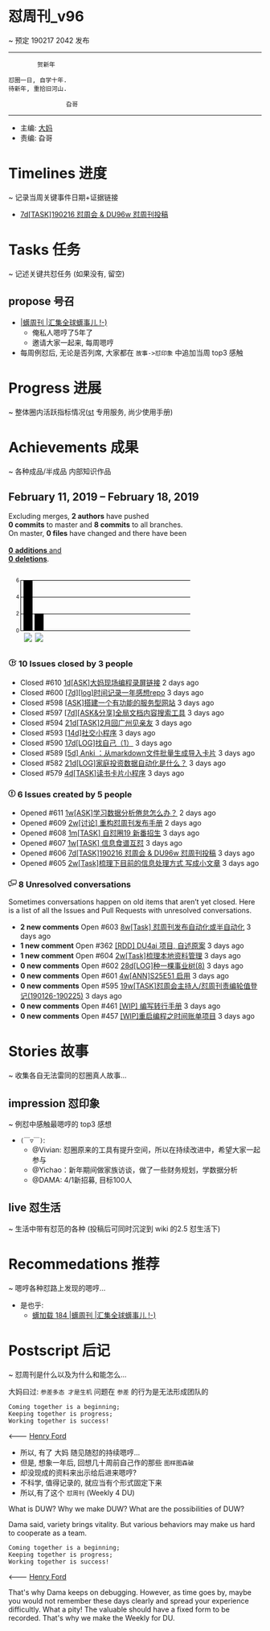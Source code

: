 # 怼周刊_v96
~ 预定 190217 2042 发布

-----------------------------------------

            贺新年

    怼圈一日, 自学十年.
    待新年, 重拾旧河山.

                    旮哥

-----------------------------------------

- 主编: [大妈](http://du.zoomquiet.io/2014-02/ac0-zq/)
- 责编: 旮哥


# Timelines 进度
~ 记录当周关键事件日期+证据链接

* [7d[TASK]190216 怼周会 & DU96w 怼周刊投稿](https://github.com/DebugUself/du4proto/issues/606)

# Tasks 任务
~ 记述关键共怼任务 (如果没有, 留空)

## propose 号召

- [|蠎周刊 |汇集全球蠎事儿 !-)](http://weekly.pychina.org/archives.html)
    + 俺私人嗯哼了5年了
    + 邀请大家一起来, 每周嗯哼
- 每周例怼后, 无论是否列席, 大家都在 `故事->怼印象` 中追加当周 top3 感触


# Progress 进展
~ 整体圈内活跃指标情况([st](https://github.com/DebugUself/du4proto/tree/DU_tools/st) 专用服务, 尚少使用手册)


# Achievements 成果
~ 各种成品/半成品 内部知识作品

<h2 class="Subhead-heading">February 11, 2019 <span class="dash">–</span> February 18, 2019</h2>

Excluding merges, <strong>2 authors</strong>
have pushed  
<strong><span class="text-emphasized">0</span> commits</strong> to master and
<strong><span class="text-emphasized">8</span> commits</strong>
to all branches.  
On master, <strong>0 files</strong>
have changed and there have been  
<a href="/DebugUself/du4proto/compare/master@%7B1549950959%7D...master" class="lines-changed">  
  <strong class="insertions">0</strong> <strong>additions</strong> and  
  <strong class="deletions">0</strong> <strong>deletions</strong></a>.

</div>
    <div class="section v-align-top pt-2">
      <div class="js-graph graph-canvas pulse-authors-graph" data-graph-name="pulse-authors" data-url="https://github.com/DebugUself/du4proto/pulse_committer_data">
        <img class="graph-loading dots" src="https://github.githubassets.com/images/spinners/octocat-spinner-128.gif" alt="">
      <svg width="358" height="150"><g transform="translate(20, 20)"><g class="y axis" fill="none" font-size="10" font-family="sans-serif" text-anchor="end"><path class="domain" stroke="#000" d="M338,100.5H0.5V0.5H338"></path><g class="tick" opacity="1" transform="translate(0,100.5)"><line stroke="#000" x2="338"></line><text fill="#000" x="-3" dy="0.32em">0</text></g><g class="tick" opacity="1" transform="translate(0,67.16666666666667)"><line stroke="#000" x2="338"></line><text fill="#000" x="-3" dy="0.32em">2</text></g><g class="tick" opacity="1" transform="translate(0,33.83333333333334)"><line stroke="#000" x2="338"></line><text fill="#000" x="-3" dy="0.32em">4</text></g><g class="tick" opacity="1" transform="translate(0,0.5)"><line stroke="#000" x2="338"></line><text fill="#000" x="-3" dy="0.32em">6</text></g></g><g class="bar" transform="translate(6, 0)"><rect width="18" height="100" y="0"></rect><a xlink:href="/Vwan" data-hovercard-type="user" data-hovercard-url="/hovercards?user_id=5866128"><image y="105" alt="Vwan" xlink:href="https://avatars3.githubusercontent.com/u/5866128?s=60&amp;v=4" width="18" height="18"></image></a></g><g class="bar" transform="translate(28, 0)"><rect width="18" height="33.33333333333333" y="66.66666666666667"></rect><a xlink:href="/zoejane" data-hovercard-type="user" data-hovercard-url="/hovercards?user_id=1319356"><image y="105" alt="zoejane" xlink:href="https://avatars0.githubusercontent.com/u/1319356?s=60&amp;v=4" width="18" height="18"></image></a></g></g></svg></div>
    </div>
  </div>

<div class="pulse-sections">

 <div id="issues" class="pulse-section">
  <h3 class="conversation-list-heading" id="closed-issues">
    <span class="inner">
      <svg class="octicon octicon-issue-closed" viewBox="0 0 16 16" version="1.1" width="16" height="16" aria-hidden="true"><path fill-rule="evenodd" d="M7 10h2v2H7v-2zm2-6H7v5h2V4zm1.5 1.5l-1 1L12 9l4-4.5-1-1L12 7l-1.5-1.5zM8 13.7A5.71 5.71 0 0 1 2.3 8c0-3.14 2.56-5.7 5.7-5.7 1.83 0 3.45.88 4.5 2.2l.92-.92A6.947 6.947 0 0 0 8 1C4.14 1 1 4.14 1 8s3.14 7 7 7 7-3.14 7-7l-1.52 1.52c-.66 2.41-2.86 4.19-5.48 4.19v-.01z"></path></svg>
      <span class="text-emphasized">10</span> Issues
      closed by <span class="text-emphasized">3</span> people
    </span>
  </h3>
  <ul class="simple-conversation-list varied-states">
    <li>
      <span class="State State--red">Closed</span>
      <span class="num">#610</span>
      <a href="/DebugUself/du4proto/issues/610" class="title">1d[ASK]大妈现场编程录屏链接</a>
      <relative-time datetime="2019-02-17T09:37:42Z" title="2019年2月17日 GMT+8 下午5:37">2 days ago</relative-time>
    </li>
    <li>
      <span class="State State--red">Closed</span>
      <span class="num">#600</span>
      <a href="/DebugUself/du4proto/issues/600" class="title">[7d][log]时间记录一年感想repo</a>
      <relative-time datetime="2019-02-16T09:13:27Z" title="2019年2月16日 GMT+8 下午5:13">3 days ago</relative-time>
    </li>
    <li>
      <span class="State State--red">Closed</span>
      <span class="num">#598</span>
      <a href="/DebugUself/du4proto/issues/598" class="title">[ASK]搭建一个有功能的服务型网站</a>
      <relative-time datetime="2019-02-16T09:13:05Z" title="2019年2月16日 GMT+8 下午5:13">3 days ago</relative-time>
    </li>
    <li>
      <span class="State State--red">Closed</span>
      <span class="num">#597</span>
      <a href="/DebugUself/du4proto/issues/597" class="title">[7d][ASK&amp;分享]全局文档内容搜索工具</a>
      <relative-time datetime="2019-02-16T08:38:27Z" title="2019年2月16日 GMT+8 下午4:38">3 days ago</relative-time>
    </li>
    <li>
      <span class="State State--red">Closed</span>
      <span class="num">#594</span>
      <a href="/DebugUself/du4proto/issues/594" class="title">21d[TASK]2月回广州见亲友</a>
      <relative-time datetime="2019-02-16T08:38:18Z" title="2019年2月16日 GMT+8 下午4:38">3 days ago</relative-time>
    </li>
    <li>
      <span class="State State--red">Closed</span>
      <span class="num">#593</span>
      <a href="/DebugUself/du4proto/issues/593" class="title">[14d]社交小程序</a>
      <relative-time datetime="2019-02-16T08:38:01Z" title="2019年2月16日 GMT+8 下午4:38">3 days ago</relative-time>
    </li>
    <li>
      <span class="State State--red">Closed</span>
      <span class="num">#590</span>
      <a href="/DebugUself/du4proto/issues/590" class="title">17d[LOG]找自己（1）</a>
      <relative-time datetime="2019-02-16T08:37:04Z" title="2019年2月16日 GMT+8 下午4:37">3 days ago</relative-time>
    </li>
    <li>
      <span class="State State--red">Closed</span>
      <span class="num">#589</span>
      <a href="/DebugUself/du4proto/issues/589" class="title">[5d] Anki ：从markdown文件批量生成导入卡片</a>
      <relative-time datetime="2019-02-16T08:36:43Z" title="2019年2月16日 GMT+8 下午4:36">3 days ago</relative-time>
    </li>
    <li>
      <span class="State State--red">Closed</span>
      <span class="num">#582</span>
      <a href="/DebugUself/du4proto/issues/582" class="title">21d[LOG]家庭投资数据自动化是什么？</a>
      <relative-time datetime="2019-02-16T08:36:28Z" title="2019年2月16日 GMT+8 下午4:36">3 days ago</relative-time>
    </li>
    <li>
      <span class="State State--red">Closed</span>
      <span class="num">#579</span>
      <a href="/DebugUself/du4proto/issues/579" class="title">4d[TASK]读书卡片小程序</a>
      <relative-time datetime="2019-02-16T08:36:15Z" title="2019年2月16日 GMT+8 下午4:36">3 days ago</relative-time>
    </li>
  </ul>

  <h3 class="conversation-list-heading" id="new-issues">
    <span class="inner">
      <svg class="octicon octicon-issue-opened" viewBox="0 0 14 16" version="1.1" width="14" height="16" aria-hidden="true"><path fill-rule="evenodd" d="M7 2.3c3.14 0 5.7 2.56 5.7 5.7s-2.56 5.7-5.7 5.7A5.71 5.71 0 0 1 1.3 8c0-3.14 2.56-5.7 5.7-5.7zM7 1C3.14 1 0 4.14 0 8s3.14 7 7 7 7-3.14 7-7-3.14-7-7-7zm1 3H6v5h2V4zm0 6H6v2h2v-2z"></path></svg>
      <span class="text-emphasized">6</span> Issues
      created by <span class="text-emphasized">5</span> people
    </span>
  </h3>
  <ul class="simple-conversation-list varied-states">
    <li>
      <span class="State State--green">Opened</span>
      <span class="num">#611</span>
      <a href="/DebugUself/du4proto/issues/611" class="title">1w[ASK]学习数据分析倦怠怎么办？</a>
      <relative-time datetime="2019-02-17T09:39:00Z" title="2019年2月17日 GMT+8 下午5:39">2 days ago</relative-time>
    </li>
    <li>
      <span class="State State--green">Opened</span>
      <span class="num">#609</span>
      <a href="/DebugUself/du4proto/issues/609" class="title">2w[讨论] 重构怼周刊发布手册</a>
      <relative-time datetime="2019-02-17T03:48:54Z" title="2019年2月17日 GMT+8 上午11:48">2 days ago</relative-time>
    </li>
    <li>
      <span class="State State--green">Opened</span>
      <span class="num">#608</span>
      <a href="/DebugUself/du4proto/issues/608" class="title">1m[TASK] 自怼圈19 新番招生</a>
      <relative-time datetime="2019-02-16T13:29:56Z" title="2019年2月16日 GMT+8 下午9:29">3 days ago</relative-time>
    </li>
    <li>
      <span class="State State--green">Opened</span>
      <span class="num">#607</span>
      <a href="/DebugUself/du4proto/issues/607" class="title">1w[TASK] 信息食谱互怼</a>
      <relative-time datetime="2019-02-16T13:15:55Z" title="2019年2月16日 GMT+8 下午9:15">3 days ago</relative-time>
    </li>
    <li>
      <span class="State State--green">Opened</span>
      <span class="num">#606</span>
      <a href="/DebugUself/du4proto/issues/606" class="title">7d[TASK]190216 怼周会 &amp; DU96w 怼周刊投稿</a>
      <relative-time datetime="2019-02-16T07:14:20Z" title="2019年2月16日 GMT+8 下午3:14">3 days ago</relative-time>
    </li>
    <li>
      <span class="State State--green">Opened</span>
      <span class="num">#605</span>
      <a href="/DebugUself/du4proto/issues/605" class="title">2w[Task]梳理下目前的信息处理方式 写成小文章</a>
      <relative-time datetime="2019-02-16T03:43:53Z" title="2019年2月16日 GMT+8 上午11:43">3 days ago</relative-time>
    </li>
  </ul>

 </div>
    <div id="active_discussions" class="pulse-section">
<h3 class="conversation-list-heading">
  <span class="inner">
    <svg class="octicon octicon-comment-discussion" viewBox="0 0 16 16" version="1.1" width="16" height="16" aria-hidden="true"><path fill-rule="evenodd" d="M15 1H6c-.55 0-1 .45-1 1v2H1c-.55 0-1 .45-1 1v6c0 .55.45 1 1 1h1v3l3-3h4c.55 0 1-.45 1-1V9h1l3 3V9h1c.55 0 1-.45 1-1V2c0-.55-.45-1-1-1zM9 11H4.5L3 12.5V11H1V5h4v3c0 .55.45 1 1 1h3v2zm6-3h-2v1.5L11.5 8H6V2h9v6z"></path></svg>
    <span class="text-emphasized">8</span>
    Unresolved conversations
  </span>
</h3>
<p>
  Sometimes conversations happen on old items that aren’t yet closed.
  Here is a list of all the Issues and Pull Requests with unresolved
  conversations.
</p>

<ul class="simple-conversation-list varied-states">
  <li>
    <strong class="meta">2 new comments</strong>
    <span class="State State--green">Open</span>
    <span class="num">#603</span>
    <a href="https://github.com/DebugUself/du4proto/issues/603" class="title">8w[Task] 怼周刊发布自动化或半自动化</a>
    <relative-time datetime="2019-02-16T13:50:45Z" title="2019年2月16日 GMT+8 下午9:50">3 days ago</relative-time>
  </li>
  <li>
    <strong class="meta">1 new comment</strong>
    <span class="State State--green">Open</span>
    <span class="num">#362</span>
    <a href="https://github.com/DebugUself/du4proto/issues/362" class="title">[RDD] DU4ai 项目, 自述原案</a>
    <relative-time datetime="2019-02-16T08:35:49Z" title="2019年2月16日 GMT+8 下午4:35">3 days ago</relative-time>
  </li>
  <li>
    <strong class="meta">1 new comment</strong>
    <span class="State State--green">Open</span>
    <span class="num">#604</span>
    <a href="https://github.com/DebugUself/du4proto/issues/604" class="title">2w[Task]梳理本地资料管理</a>
    <relative-time datetime="2019-02-16T09:20:09Z" title="2019年2月16日 GMT+8 下午5:20">3 days ago</relative-time>
  </li>
  <li>
    <strong class="meta">0 new comments</strong>
    <span class="State State--green">Open</span>
    <span class="num">#602</span>
    <a href="https://github.com/DebugUself/du4proto/issues/602" class="title">28d[LOG]种一棵事业树(8)</a>
    <relative-time datetime="2019-02-16T13:33:28Z" title="2019年2月16日 GMT+8 下午9:33">3 days ago</relative-time>
  </li>
  <li>
    <strong class="meta">0 new comments</strong>
    <span class="State State--green">Open</span>
    <span class="num">#601</span>
    <a href="https://github.com/DebugUself/du4proto/issues/601" class="title">4w[ANN]S25E51 启用</a>
    <relative-time datetime="2019-02-16T13:33:33Z" title="2019年2月16日 GMT+8 下午9:33">3 days ago</relative-time>
  </li>
  <li>
    <strong class="meta">0 new comments</strong>
    <span class="State State--green">Open</span>
    <span class="num">#595</span>
    <a href="https://github.com/DebugUself/du4proto/issues/595" class="title">19w[TASK]怼周会主持人/怼周刊责编轮值登记(190126-190225)</a>
    <relative-time datetime="2019-02-16T13:33:37Z" title="2019年2月16日 GMT+8 下午9:33">3 days ago</relative-time>
  </li>
  <li>
    <strong class="meta">0 new comments</strong>
    <span class="State State--green">Open</span>
    <span class="num">#461</span>
    <a href="https://github.com/DebugUself/du4proto/issues/461" class="title">[WIP] 编写转行手册</a>
    <relative-time datetime="2019-02-16T13:33:42Z" title="2019年2月16日 GMT+8 下午9:33">3 days ago</relative-time>
  </li>
  <li>
    <strong class="meta">0 new comments</strong>
    <span class="State State--green">Open</span>
    <span class="num">#457</span>
    <a href="https://github.com/DebugUself/du4proto/issues/457" class="title">[WIP]重启编程之时间账单项目</a>
    <relative-time datetime="2019-02-16T13:33:48Z" title="2019年2月16日 GMT+8 下午9:33">3 days ago</relative-time>
  </li>
</ul>
</div>

</div>


# Stories 故事
~ 收集各自无法雷同的怼圈真人故事...

## impression 怼印象
~ 例怼中感触最嗯哼的 top3 感想

- `(￣▽￣)`:
    + @Vivian: 怼圈原来的工具有提升空间，所以在持续改进中，希望大家一起参与
    + @Yichao：新年期间做家族访谈，做了一些财务规划，学数据分析
    + @DAMA: 4/1新招募, 目标100人

## live 怼生活
~ 生活中带有怼范的各种 (投稿后可同时沉淀到 wiki 的2.5 怼生活下)


# Recommedations 推荐
~ 嗯哼各种怼路上发现的嗯哼...

- 是也乎:
    + [蠎加载 184 |蠎周刊 |汇集全球蠎事儿 !-)](http://weekly.pychina.org/importpython/importpython-184.html)


# Postscript 后记
~ 怼周刊是什么以及为什么和能怎么...

大妈曰过: `参差多态 才是生机`
问题在 `参差` 的行为是无法形成团队的

    Coming together is a beginning;
    Keeping together is progress;
    Working together is success!

<--- [Henry Ford](https://www.brainyquote.com/quotes/quotes/h/henryford121997.html)

- 所以, 有了 大妈 随见随怼的持续嗯哼...
- 但是, 想象一年后, 回想几十周前自己作的那些 `图样图森破`
- 却没现成的资料来出示给后进来嗯哼?
- 不科学, 值得记录的, 就应当有个形式固定下来
- 所以,有了这个 `怼周刊` (Weekly 4 DU)

What is DUW?
Why we make DUW?
What are the possibilities of DUW?

Dama said, variety brings vitality.
But various behaviors may make us hard to cooperate as a team.

    Coming together is a beginning;
    Keeping together is progress;
    Working together is success!

<--- [Henry Ford](https://www.brainyquote.com/quotes/quotes/h/henryford121997.html)

That's why Dama keeps on debugging.
However, as time goes by, maybe you would not remember these days clearly and spread your experience difficultly.
What a pity!
The valuable should have a fixed form to be recorded.
That's why we make the Weekly for DU.
